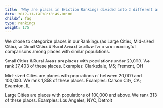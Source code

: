 ```yaml
---
title: 'Why are places in Eviction Rankings divided into 3 different area types? What do these mean?'
date: 2017-11-19T20:43:49-08:00
childof: faq
type: rankings
weight: 175
---
```

We chose to categorize places in our Rankings (as Large Cities, Mid-sized Cities, or Small Cities & Rural Areas) to allow for more meaningful comparisons among places with similar populations. 

Small Cities & Rural Areas are places with populations under 20,000. We rank 27,403 of these places.
Examples: Clarksdale, MS; Fremont, OH

Mid-sized Cities are places with populations of between 20,000 and 100,000. We rank 1,858 of these places.
Examples: Carson City, CA; Evanston, IL

Large Cities are places with populations of 100,000 and above. We rank 313 of these places.
Examples: Los Angeles, NYC, Detroit